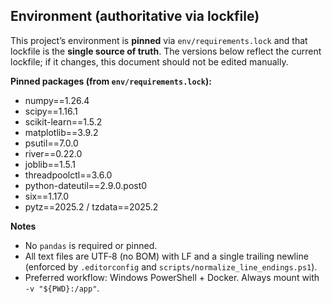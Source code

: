 ## Environment (authoritative via lockfile)

This project’s environment is **pinned** via `env/requirements.lock` and that lockfile is the **single source of truth**. The versions below reflect the current lockfile; if it changes, this document should not be edited manually.

**Pinned packages (from `env/requirements.lock`):**
- numpy==1.26.4
- scipy==1.16.1
- scikit-learn==1.5.2
- matplotlib==3.9.2
- psutil==7.0.0
- river==0.22.0
- joblib==1.5.1
- threadpoolctl==3.6.0
- python-dateutil==2.9.0.post0
- six==1.17.0
- pytz==2025.2 / tzdata==2025.2

**Notes**
- No `pandas` is required or pinned.
- All text files are UTF‑8 (no BOM) with LF and a single trailing newline (enforced by `.editorconfig` and `scripts/normalize_line_endings.ps1`).
- Preferred workflow: Windows PowerShell + Docker. Always mount with `-v "${PWD}:/app"`.

